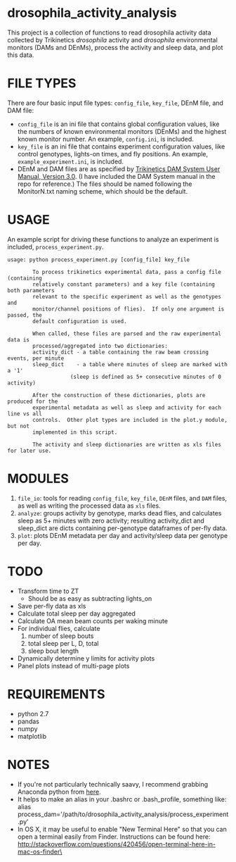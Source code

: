 drosophila_activity_analysis
============================

This project is a collection of functions to read drosophila activity data collected by
Trikinetics *drosophila* activity and *drosophila* environmental monitors (DAMs and DEnMs),
process the activity and sleep data, and plot this data.

# FILE TYPES

There are four basic input file types: `config_file`, `key_file`, DEnM file, and DAM file:
* `config_file` is an ini file that contains global configuration values, like the numbers of known environmental monitors (DEnMs) and the highest known monitor number. An example, `config.ini`, is included.
* `key_file` is an ini file that contains experiment configuration values, like control genotypes, lights-on times, and fly positions. An example, `example_experiment.ini`, is included.
* DEnM and DAM files are as specified by [Trikinetics DAM System User Manual, Version 3.0](http://www.trikinetics.com/Downloads/DAMSystem%20User's%20Guide%203.0.pdf). (I have included the DAM System manual in the repo for reference.) The files should be named following the MonitorN.txt naming scheme, which should be the default.

# USAGE
An example script for driving these functions to analyze an experiment is included, `process_experiment.py`.
```
usage: python process_experiment.py [config_file] key_file

        To process trikinetics experimental data, pass a config file (containing
        relatively constant parameters) and a key file (containing both parameters
        relevant to the specific experiment as well as the genotypes and
        monitor/channel positions of flies).  If only one argument is passed, the
        default configuration is used.

        When called, these files are parsed and the raw experimental data is
        processed/aggregated into two dictionaries:
        activity_dict - a table containing the raw beam crossing events, per minute
        sleep_dict    - a table where minutes of sleep are marked with a '1'
                    (sleep is defined as 5+ consecutive minutes of 0 activity)

        After the construction of these dictionaries, plots are produced for the
        experimental metadata as well as sleep and activity for each line vs all
        controls.  Other plot types are included in the plot.y module, but not
        implemented in this script.

        The activity and sleep dictionaries are written as xls files for later use.
```

# MODULES
1. `file_io`: tools for reading `config_file`, `key_file`, `DEnM` files, and `DAM` files, as well as writing the processed data as `xls` files.
1. `analyze`: groups activity by genotype, marks dead flies, and calculates sleep as 5+ minutes with zero activity; resulting activity_dict and sleep_dict are dicts containing per-genotype dataframes of per-fly data.
1. `plot`: plots DEnM metadata per day and activity/sleep data per genotype per day.

# TODO
- Transform time to ZT
    - Should be as easy as subtracting lights_on
- Save per-fly data as xls
- Calculate total sleep per day aggregated
- Calculate OA mean beam counts per waking minute
- For individual flies, calculate
    1. number of sleep bouts
    1. total sleep per L, D, total
    1. sleep bout length
- Dynamically determine y limits for activity plots
- Panel plots instead of multi-page plots

# REQUIREMENTS
- python 2.7
- pandas
- numpy
- matplotlib

# NOTES
- If you're not particularly technically saavy, I recommend grabbing Anaconda python from [here](http://continuum.io/downloads).
- It helps to make an alias in your .bashrc or .bash_profile, something like:  alias process_dam='/path/to/drosophila_activity_analysis/process_experiment.py'
- In OS X, it may be useful to enable "New Terminal Here" so that you can open a terminal easily from Finder.  Instructions can be found here:  http://stackoverflow.com/questions/420456/open-terminal-here-in-mac-os-finder\
